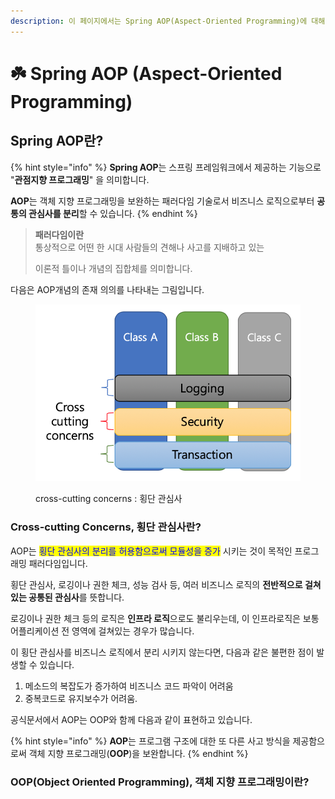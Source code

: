 ```yaml
---
description: 이 페이지에서는 Spring AOP(Aspect-Oriented Programming)에 대해 설명합니다.
---
```


# ☘️ Spring AOP (Aspect-Oriented Programming)

## Spring AOP란?

{% hint style="info" %}
**Spring AOP**는 스프링 프레임워크에서 제공하는 기능으로 "**관점지향 프로그래밍**" 을 의미합니다.

**AOP**는 객체 지향 프로그래밍을 보완하는 패러다임 기술로서 비즈니스 로직으로부터 **공통의 관심사를 분리**할 수 있습니다.
{% endhint %}

> **패러다임이란**\
> 통상적으로 어떤 한 시대 사람들의 견해나 사고를 지배하고 있는
>
> 이론적 틀이나 개념의 집합체를 의미합니다.

다음은 AOP개념의 존재 의의를 나타내는 그림입니다.&#x20;

<figure><img src="../.gitbook/assets/image (10).png" alt=""><figcaption><p>cross-cutting concerns : 횡단  관심사</p></figcaption></figure>





### Cross-cutting Concerns, 횡단 관심사란?

AOP는 <mark style="color:blue;">횡단 관심사의 분리를 허용함으로써 모듈성을 증가</mark> 시키는 것이 목적인 프로그래밍 패러다임입니다.

횡단 관심사, 로깅이나  권한 체크,  성능 검사 등,  여러 비즈니스 로직의 **전반적으로 걸쳐있는 공통된 관심사**를 뜻합니다.

로깅이나 권한 체크 등의 로직은 **인프라 로직**으로도 불리우는데, 이 인프라로직은 보통 어플리케이션 전 영역에 걸쳐있는 경우가 많습니다.

이 횡단 관심사를 비즈니스 로직에서 분리 시키지 않는다면, 다음과 같은 불편한  점이 발생할 수 있습니다.

1. 메소드의 복잡도가 증가하여 비즈니스 코드 파악이 어려움
2. 중복코드로 유지보수가 어려움.

공식문서에서 AOP는 OOP와 함께 다음과 같이 표현하고 있습니다.

{% hint style="info" %}
**AOP**는 프로그램 구조에 대한 또 다른 사고 방식을 제공함으로써 객체 지향 프로그래밍(**OOP**)을 보완합니다.
{% endhint %}

### OOP(Object Oriented Programming), 객체 지향 프로그래밍이란?



